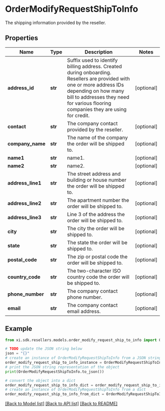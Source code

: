 # OrderModifyRequestShipToInfo

The shipping information provided by the reseller.

## Properties

Name | Type | Description | Notes
------------ | ------------- | ------------- | -------------
**address_id** | **str** | Suffix used to identify billing address. Created during onboarding. Resellers are provided with one or more address IDs depending on how many bill to addresses they need for various flooring companies they are using for credit. | [optional] 
**contact** | **str** | The company contact provided by the reseller. | [optional] 
**company_name** | **str** | The name of the company the order will be shipped to. | [optional] 
**name1** | **str** | name1. | [optional] 
**name2** | **str** | name2. | [optional] 
**address_line1** | **str** | The street address and building or house number the order will be shipped to. | [optional] 
**address_line2** | **str** | The apartment number the order will be shipped to. | [optional] 
**address_line3** | **str** | Line 3 of the address the order will be shipped to. | [optional] 
**city** | **str** | The city the order will be shipped to. | [optional] 
**state** | **str** | The state the order will be shipped to. | [optional] 
**postal_code** | **str** | The zip or postal code the order will be shipped to. | [optional] 
**country_code** | **str** | The two-character ISO country code the order will be shipped to. | [optional] 
**phone_number** | **str** | The company contact phone number. | [optional] 
**email** | **str** | The company contact email address. | [optional] 

## Example

```python
from xi.sdk.resellers.models.order_modify_request_ship_to_info import OrderModifyRequestShipToInfo

# TODO update the JSON string below
json = "{}"
# create an instance of OrderModifyRequestShipToInfo from a JSON string
order_modify_request_ship_to_info_instance = OrderModifyRequestShipToInfo.from_json(json)
# print the JSON string representation of the object
print(OrderModifyRequestShipToInfo.to_json())

# convert the object into a dict
order_modify_request_ship_to_info_dict = order_modify_request_ship_to_info_instance.to_dict()
# create an instance of OrderModifyRequestShipToInfo from a dict
order_modify_request_ship_to_info_from_dict = OrderModifyRequestShipToInfo.from_dict(order_modify_request_ship_to_info_dict)
```
[[Back to Model list]](../README.md#documentation-for-models) [[Back to API list]](../README.md#documentation-for-api-endpoints) [[Back to README]](../README.md)


